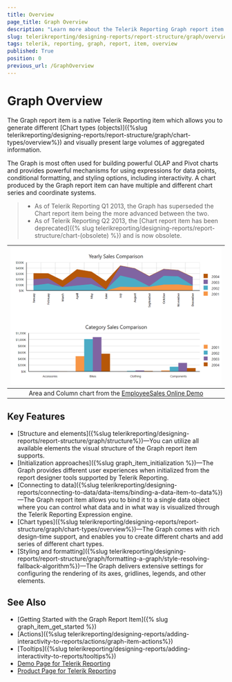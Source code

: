 ```yaml
---
title: Overview
page_title: Graph Overview
description: "Learn more about the Telerik Reporting Graph report item."
slug: telerikreporting/designing-reports/report-structure/graph/overview
tags: telerik, reporting, graph, report, item, overview
published: True
position: 0
previous_url: /GraphOverview
---
```


# Graph Overview

The Graph report item is a native Telerik Reporting item which allows you to generate different [Chart types (objects)]({%slug telerikreporting/designing-reports/report-structure/graph/chart-types/overview%}) and visually present large volumes of aggregated information. 

The Graph is most often used for building powerful OLAP and Pivot charts and provides powerful mechanisms for using expressions for data points, conditional formatting, and styling options, including interactivity. A chart produced by the Graph report item can have multiple and different chart series and coordinate systems. 

>* As of Telerik Reporting Q1 2013, the Graph has superseded the Chart report item being the more advanced between the two.  
>* As of Telerik Reporting Q2 2013, the [Chart report item has been deprecated]({% slug telerikreporting/designing-reports/report-structure/chart-(obsolete) %}) and is now obsolete. 

|![Area and Column chart from the Employee Sales Online Demo](images/GraphOverview_AreaAndColumn_EmployeeSalesOnlineDemo.png)|
|:--:|
|Area and Column chart from the [EmployeeSales Online Demo](https://demos.telerik.com/reporting/employee-sales)|

## Key Features 

* [Structure and elements]({%slug telerikreporting/designing-reports/report-structure/graph/structure%})&mdash;You can utilize all available elements the visual structure of the Graph report item supports. 
* [Initialization approaches]({%slug graph_item_initialization %})&mdash;The Graph provides different user experiences when initialized from the report designer tools supported by Telerik Reporting.  
* [Connecting to data]({%slug telerikreporting/designing-reports/connecting-to-data/data-items/binding-a-data-item-to-data%})&mdash;The Graph report item allows you to bind it to a single data object where you can control what data and in what way is visualized through the Telerik Reporting Expression engine.
* [Chart types]({%slug telerikreporting/designing-reports/report-structure/graph/chart-types/overview%})&mdash;The Graph comes with rich design-time support, and enables you to create different charts and add series of different chart types.
* [Styling and formatting]({%slug telerikreporting/designing-reports/report-structure/graph/formatting-a-graph/style-resolving-fallback-algorithm%})&mdash;The Graph delivers extensive settings for configuring the rendering of its axes, gridlines, legends, and other elements.   

## See Also  

* [Getting Started with the Graph Report Item]({% slug graph_item_get_started %})
* [Actions]({%slug telerikreporting/designing-reports/adding-interactivity-to-reports/actions/graph-item-actions%})
* [Tooltips]({%slug telerikreporting/designing-reports/adding-interactivity-to-reports/tooltips%})
* [Demo Page for Telerik Reporting](https://demos.telerik.com/reporting)
* [Product Page for Telerik Reporting](https://www.telerik.com/products/reporting)
